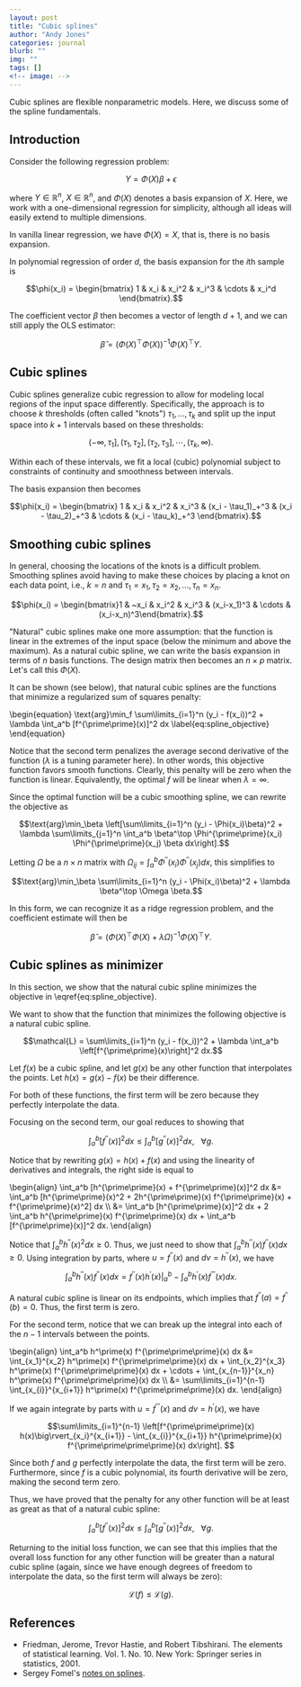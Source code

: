 ```yaml
---
layout: post
title: "Cubic splines"
author: "Andy Jones"
categories: journal
blurb: ""
img: ""
tags: []
<!-- image: -->
---
```


Cubic splines are flexible nonparametric models. Here, we discuss some of the spline fundamentals.

## Introduction

Consider the following regression problem:

$$Y = \Phi(X)\beta + \epsilon$$

where $Y \in \mathbb{R}^n$, $X \in \mathbb{R}^{n}$, and $\Phi(X)$ denotes a basis expansion of $X$. Here, we work with a one-dimensional regression for simplicity, although all ideas will easily extend to multiple dimensions.

In vanilla linear regression, we have $\Phi(X) = X$, that is, there is no basis expansion.

In polynomial regression of order $d$, the basis expansion for the $i$th sample is

$$\phi(x_i) = \begin{bmatrix} 1 & x_i & x_i^2 & x_i^3 & \cdots & x_i^d \end{bmatrix}.$$

The coefficient vector $\beta$ then becomes a vector of length $d+1$, and we can still apply the OLS estimator:

$$\widehat{\beta} = (\Phi(X)^\top \Phi(X))^{-1} \Phi(X)^\top Y.$$

## Cubic splines

Cubic splines generalize cubic regression to allow for modeling local regions of the input space differently. Specifically, the approach is to choose $k$ thresholds (often called "knots") $\tau_1, \dots, \tau_k$ and split up the input space into $k+1$ intervals based on these thresholds:

$$(-\infty, \tau_1], (\tau_1, \tau_2], (\tau_2, \tau_3], \cdots, (\tau_k, \infty).$$

Within each of these intervals, we fit a local (cubic) polynomial subject to constraints of continuity and smoothness between intervals.

The basis expansion then becomes

$$\phi(x_i) = \begin{bmatrix} 1 & x_i & x_i^2 & x_i^3 & (x_i - \tau_1)_+^3 & (x_i - \tau_2)_+^3 & \cdots & (x_i - \tau_k)_+^3 \end{bmatrix}.$$

## Smoothing cubic splines

In general, choosing the locations of the knots is a difficult problem. Smoothing splines avoid having to make these choices by placing a knot on each data point, i.e., $k=n$ and $\tau_1=x_1, \tau_2=x_2, \dots, \tau_n=x_n$.

$$\phi(x_i) = \begin{bmatrix}1 & ~x_i & x_i^2 & x_i^3 & (x_i-x_1)^3 & \cdots & (x_i-x_n)^3\end{bmatrix}.$$

"Natural" cubic splines make one more assumption: that the function is linear in the extremes of the input space (below the minimum and above the maximum). As a natural cubic spline, we can write the basis expansion in terms of $n$ basis functions. The design matrix then becomes an $n \times p$ matrix. Let's call this $\Phi(X)$.

It can be shown (see below), that natural cubic splines are the functions that minimize a regularized sum of squares penalty:

\begin{equation} \text{arg}\min_f \sum\limits_{i=1}^n (y_i - f(x_i))^2 + \lambda \int_a^b [f^{\prime\prime}(x)]^2 dx \label{eq:spline_objective} \end{equation}

Notice that the second term penalizes the average second derivative of the function ($\lambda$ is a tuning parameter here). In other words, this objective function favors smooth functions. Clearly, this penalty will be zero when the function is linear. Equivalently, the optimal $f$ will be linear when $\lambda=\infty$.

Since the optimal function will be a cubic smoothing spline, we can rewrite the objective as

$$\text{arg}\min_\beta \left[\sum\limits_{i=1}^n (y_i - \Phi(x_i)\beta)^2 + \lambda \sum\limits_{j=1}^n \int_a^b \beta^\top \Phi^{\prime\prime}(x_i) \Phi^{\prime\prime}(x_j) \beta dx\right].$$

Letting $\Omega$ be a $n\times n$ matrix with $\Omega_{ij} = \int_a^b   \Phi^{\prime\prime}(x_i) \Phi^{\prime\prime}(x_j) dx$, this simplifies to

$$\text{arg}\min_\beta \sum\limits_{i=1}^n (y_i - \Phi(x_i)\beta)^2 + \lambda \beta^\top \Omega \beta.$$

In this form, we can recognize it as a ridge regression problem, and the coefficient estimate will then be

$$\widehat{\beta} = (\Phi(X)^\top \Phi(X) + \lambda \Omega)^{-1} \Phi(X)^\top Y.$$

## Cubic splines as minimizer

In this section, we show that the natural cubic spline minimizes the objective in \eqref{eq:spline_objective}.

We want to show that the function that minimizes the following objective is a natural cubic spline.

$$\mathcal{L} = \sum\limits_{i=1}^n (y_i - f(x_i))^2 + \lambda \int_a^b \left[f^{\prime\prime}(x)\right]^2 dx.$$

Let $f(x)$ be a cubic spline, and let $g(x)$ be any other function that interpolates the points. Let $h(x)=g(x)-f(x)$ be their difference. 

For both of these functions, the first term will be zero because they perfectly interpolate the data.

Focusing on the second term, our goal reduces to showing that

$$\int_a^b \left[f^{\prime\prime}(x)\right]^2 dx \leq \int_a^b \left[g^{\prime\prime}(x)\right]^2 dx, ~~~ \forall g.$$

Notice that by rewriting $g(x) = h(x) + f(x)$ and using the linearity of derivatives and integrals, the right side is equal to

\begin{align} \int_a^b [h^{\prime\prime}(x) + f^{\prime\prime}(x)]^2 dx &= \int_a^b [h^{\prime\prime}(x)^2 + 2h^{\prime\prime}(x) f^{\prime\prime}(x) + f^{\prime\prime}(x)^2] dx \\\ &= \int_a^b [h^{\prime\prime}(x)]^2 dx + 2 \int_a^b h^{\prime\prime}(x) f^{\prime\prime}(x) dx + \int_a^b [f^{\prime\prime}(x)]^2 dx. \end{align}

Notice that $\int_a^b h^{\prime\prime}(x)^2 dx \geq 0$. Thus, we just need to show that $\int_a^b h^{\prime\prime}(x) f^{\prime\prime}(x) dx \geq 0$. Using integration by parts, where $u=f^{\prime\prime}(x)$ and $dv=h^{\prime\prime}(x)$, we have

$$\int_a^b h^{\prime\prime}(x) f^{\prime\prime}(x) dx = f^{\prime\prime}(x) h^\prime(x) \big\rvert_a^b - \int_a^b h^\prime(x) f^{\prime\prime\prime}(x) dx.$$

A natural cubic spline is linear on its endpoints, which implies that $f^{\prime\prime}(a) = f^{\prime\prime}(b) = 0$. Thus, the first term is zero.

For the second term, notice that we can break up the integral into each of the $n-1$ intervals between the points.

\begin{align} \int_a^b h^\prime(x) f^{\prime\prime\prime}(x) dx &= \int_{x_1}^{x_2} h^\prime(x) f^{\prime\prime\prime}(x) dx + \int_{x_2}^{x_3} h^\prime(x) f^{\prime\prime\prime}(x) dx + \cdots + \int_{x_{n-1}}^{x_n} h^\prime(x) f^{\prime\prime\prime}(x) dx \\\ &= \sum\limits_{i=1}^{n-1} \int_{x_{i}}^{x_{i+1}} h^\prime(x) f^{\prime\prime\prime}(x) dx. \end{align}

If we again integrate by parts with $u=f^{\prime\prime\prime}(x)$ and $dv=h^\prime(x)$, we have

$$\sum\limits_{i=1}^{n-1} \left[f^{\prime\prime\prime}(x) h(x)\big\rvert_{x_i}^{x_{i+1}} - \int_{x_{i}}^{x_{i+1}} h^{\prime\prime}(x) f^{\prime\prime\prime\prime}(x) dx\right]. $$

Since both $f$ and $g$ perfectly interpolate the data, the first term will be zero. Furthermore, since $f$ is a cubic polynomial, its fourth derivative will be zero, making the second term zero.

Thus, we have proved that the penalty for any other function will be at least as great as that of a natural cubic spline:

$$\int_a^b \left[f^{\prime\prime}(x)\right]^2 dx \leq \int_a^b \left[g^{\prime\prime}(x)\right]^2 dx, ~~~ \forall g.$$

Returning to the initial loss function, we can see that this implies that the overall loss function for any other function will be greater than a natural cubic spline (again, since we have enough degrees of freedom to interpolate the data, so the first term will always be zero):

$$\mathcal{L}(f) \leq \mathcal{L}(g).$$

## References

- Friedman, Jerome, Trevor Hastie, and Robert Tibshirani. The elements of statistical learning. Vol. 1. No. 10. New York: Springer series in statistics, 2001.
- Sergey Fomel's [notes on splines](http://sepwww.stanford.edu/sep/sergey/128A/answers6.pdf).
